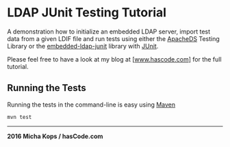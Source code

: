 # LDAP JUnit Testing Tutorial

A demonstration how to initialize an embedded LDAP server, import test data from a given LDIF file and run tests using either the [ApacheDS] Testing Library or the [embedded-ldap-junit] library with [JUnit].

Please feel free to have a look at my blog at [www.hascode.com] for the full tutorial.

## Running the Tests

Running the tests in the command-line is easy using [Maven]

```
mvn test
```

---------

**2016 Micha Kops / hasCode.com**

   [www.hascode.com]:http://www.hascode.com/
   [ApacheDS]:https://github.com/andsel/moquette
   [embedded-ldap-junit]:https://eclipse.org/paho/clients/java/
   [JUnit]:http://junit.org/
   [Maven]:http://maven.apache.org/
   
